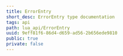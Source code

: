 ```yaml
---
title: ErrorEntry
short_desc: ErrorEntry type documentation
tags: api
path: lua_api/ErrorEntry
uuid: 9eff81f6-86d4-d659-ad56-2b656ede9810
public: true
private: false
---
```




